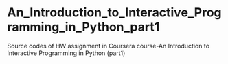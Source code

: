 # An_Introduction_to_Interactive_Programming_in_Python_part1
Source codes of HW assignment in Coursera course-An Introduction to Interactive Programming in Python (part1)
